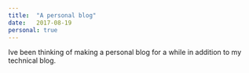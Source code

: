 ```yaml
---
title:  "A personal blog"
date:   2017-08-19
personal: true
---
```


Ive been thinking of making a personal blog for a while in addition to my technical blog.